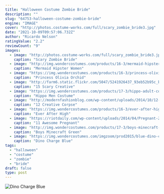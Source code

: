 ```yaml
---
title: "Halloween Costume Zombie Bride"
description: ""
slug: "64753-halloween-costume-zombie-bride"
engine: "IMAGE"
cover: "http://photos.costume-works.com/full/scary_zombie_bride3.jpg"
date: "2021-10-09T09:57:06.732Z"
author: "Ricardo Nelson"
ratingValue: "2.2"
reviewCount: "9"
images:
  - image: "http://photos.costume-works.com/full/scary_zombie_bride3.jpg"
    caption: "Scary Zombie Bride"
  - image: "http://img.wondercostumes.com/products/16-3/mermaid-hipster.jpg"
    caption: "Mermaid Hipster Women"
  - image: "https://img.wondercostumes.com/products/16-3/princess-olivia-orchid-girls-costume.jpg"
    caption: "Princess Olivia Orchid"
  - image: "http://farm6.static.flickr.com/5047/5241926437_93eb52b95c_b.jpg"
    caption: "15 Scary Creative"
  - image: "https://img.wondercostumes.com/products/17-3/hippo-adult-costume.jpg"
    caption: "Hippo Men Costume"
  - image: "http://modernfashionblog.com/wp-content/uploads/2014/10/12-Creative-Corpse-Bride-Make-Up-Looks-Ideas-For-Halloween-2014-7.jpg"
    caption: "12 Creative Corpse"
  - image: "https://img.wondercostumes.com/products/16-3/ever-after-high-cerise-cerise.jpg"
    caption: "Ever After High"
  - image: "https://riotdaily.com/wp-content/uploads/2014/04/Pregnant-Zombie6.jpg"
    caption: "11 Awesome Pregnant"
  - image: "http://img.wondercostumes.com/products/17-3/boys-minecraft-green-creeper-costume.jpg"
    caption: "Boys Minecraft Green"
  - image: "https://img.wondercostumes.com/imgzoom/prod2015/blue-dino-charge-power-ranger-costume.jpg"
    caption: "Dino Charge Blue"
tags:
  - "halloween"
  - "costume"
  - "zombie"
  - "bride"
draft: false
type: post
---
```



![Dino Charge Blue](https://img.wondercostumes.com/imgzoom/prod2015/blue-dino-charge-power-ranger-costume.jpg "Dino Charge Blue")


<!--inArticleAds-->

<!--galleryOne-->


<!--inArticleAds-->

<!--galleryTwo-->


<!--galleryThree-->

